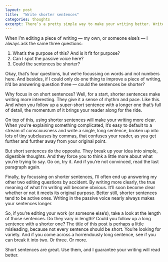 ```yaml
---
layout: post
title:  "Write shorter sentences"
categories: thoughts
excerpt: There’s a pretty simple way to make your writing better. Write shorter sentences.
---
```

When I’m editing a piece of writing — my own, or someone else’s — I always ask the same three questions:

1. What’s the purpose of this? And is it fit for purpose?
2. Can I spot the passive voice here?
3. Could the sentences be shorter?

Okay, that’s four questions, but we’re focussing on words and not numbers here. And besides, if I could only do one thing to improve a piece of writing, it’d be answering question three — could the sentences be shorter?

Why focus in on short sentences? Well, for a start, shorter sentences make writing more interesting. They give it a sense of rhythm and pace. Like this. And when you follow up a super-short sentence with a longer one that’s full of detail, the momentum of it brings your reader along for the ride.

On top of this, using shorter sentences will make your writing more clear. When you’re explaining something complicated, it’s easy to default to a stream of consciousness and write a single, long sentence, broken up into lots of tiny subclauses by commas, that confuses your reader, as you get further and further away from your original point.

But short sentences do the opposite. They break up your idea into simple, digestible thoughts. And they force you to think a little more about what you’re trying to say. Go on, try it. And if you’re not convinced, read the last paragraph again.

Finally, by focussing on shorter sentences, I’ll often end up answering my other two editing questions by accident. By writing more clearly, the true meaning of what I’m writing will become obvious. It’ll soon become clear whether or not it meets its original purpose. Better still, shorter sentences tend to be active ones. Writing in the passive voice nearly always makes your sentences longer.

So, if you’re editing your work (or someone else’s), take a look at the length of those sentences. Do they vary in length? Could you follow up a long sentence with a shorter one? The title of this post is perhaps a little misleading, because not every sentence should be short. You’re looking for variety. And if you come across a horrendously long sentence, see if you can break it into two. Or three. Or more.

Short sentences are great. Use them, and I guarantee your writing will read better.
